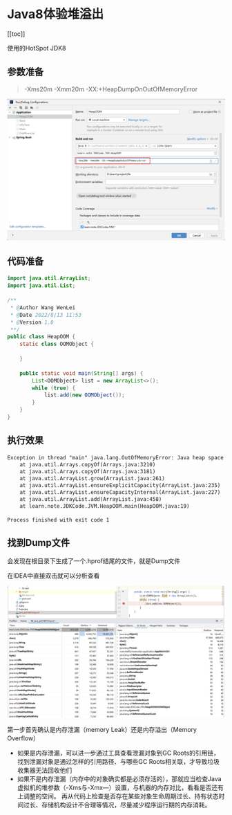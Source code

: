 # Java8体验堆溢出
[[toc]]

使用的HotSpot JDK8

## 参数准备
> -Xms20m -Xmm20m -XX:+HeapDumpOnOutOfMemoryError

![](img/343704a86943c4b1cfb161f002848bb1.png)

## 代码准备
```java
import java.util.ArrayList;
import java.util.List;

/**
 * @Author Wang WenLei
 * @Date 2022/8/13 11:53
 * @Version 1.0
 **/
public class HeapOOM {
    static class OOMObject {

    }

    public static void main(String[] args) {
        List<OOMObject> list = new ArrayList<>();
        while (true) {
            list.add(new OOMObject());
        }
    }
}
```

## 执行效果
```
Exception in thread "main" java.lang.OutOfMemoryError: Java heap space
	at java.util.Arrays.copyOf(Arrays.java:3210)
	at java.util.Arrays.copyOf(Arrays.java:3181)
	at java.util.ArrayList.grow(ArrayList.java:261)
	at java.util.ArrayList.ensureExplicitCapacity(ArrayList.java:235)
	at java.util.ArrayList.ensureCapacityInternal(ArrayList.java:227)
	at java.util.ArrayList.add(ArrayList.java:458)
	at learn.note.JDKCode.JVM.HeapOOM.main(HeapOOM.java:19)

Process finished with exit code 1
```

## 找到Dump文件

会发现在根目录下生成了一个.hprof结尾的文件，就是Dump文件

在IDEA中直接双击就可以分析查看

![](img/9424396e83ba5ea7c0ca9580eb6209b7.png)

第一步首先确认是内存泄漏（memory Leak）还是内存溢出（Memory Overflow）

* 如果是内存泄漏，可以进一步通过工具查看泄漏对象到GC Roots的引用链，找到泄漏对象是通过怎样的引用路径、与哪些GC Roots相关联，才导致垃圾收集器无法回收他们
* 如果不是内存泄漏（内存中的对象确实都是必须存活的），那就应当检查Java虚拟机的堆参数（-Xms与-Xmx—）设置，与机器的内存对比，看看是否还有上调整的空间。
再从代码上检查是否存在某些对象生命周期过长、持有状态时间过长、存储机构设计不合理等情况，尽量减少程序运行期的内存消耗。
